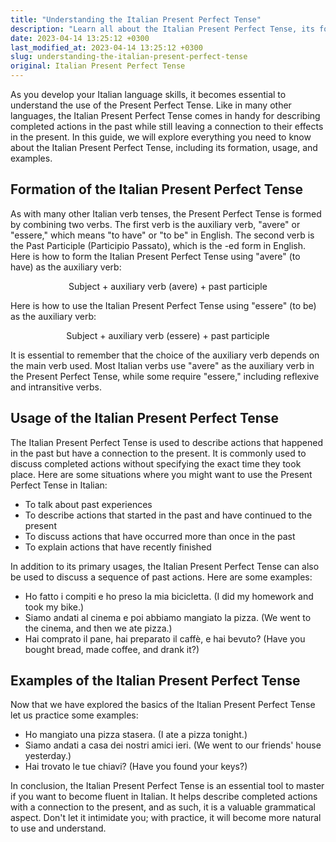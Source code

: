 ```yaml
---
title: "Understanding the Italian Present Perfect Tense"
description: "Learn all about the Italian Present Perfect Tense, its formation, usage, and examples, with this comprehensive guide."
date: 2023-04-14 13:25:12 +0300
last_modified_at: 2023-04-14 13:25:12 +0300
slug: understanding-the-italian-present-perfect-tense
original: Italian Present Perfect Tense
---
```

As you develop your Italian language skills, it becomes essential to understand the use of the Present Perfect Tense. Like in many other languages, the Italian Present Perfect Tense comes in handy for describing completed actions in the past while still leaving a connection to their effects in the present. In this guide, we will explore everything you need to know about the Italian Present Perfect Tense, including its formation, usage, and examples.

## Formation of the Italian Present Perfect Tense

As with many other Italian verb tenses, the Present Perfect Tense is formed by combining two verbs. The first verb is the auxiliary verb, "avere" or "essere," which means "to have" or "to be" in English. The second verb is the Past Participle (Participio Passato), which is the -ed form in English. Here is how to form the Italian Present Perfect Tense using "avere" (to have) as the auxiliary verb:

<div style="text-align: center;">Subject + auxiliary verb (avere) + past participle</div>

Here is how to use the Italian Present Perfect Tense using "essere" (to be) as the auxiliary verb:

<div style="text-align: center;">Subject + auxiliary verb (essere) + past participle</div>

It is essential to remember that the choice of the auxiliary verb depends on the main verb used. Most Italian verbs use "avere" as the auxiliary verb in the Present Perfect Tense, while some require "essere," including reflexive and intransitive verbs.

## Usage of the Italian Present Perfect Tense

The Italian Present Perfect Tense is used to describe actions that happened in the past but have a connection to the present. It is commonly used to discuss completed actions without specifying the exact time they took place. Here are some situations where you might want to use the Present Perfect Tense in Italian:

- To talk about past experiences
- To describe actions that started in the past and have continued to the present
- To discuss actions that have occurred more than once in the past
- To explain actions that have recently finished

In addition to its primary usages, the Italian Present Perfect Tense can also be used to discuss a sequence of past actions. Here are some examples:

- Ho fatto i compiti e ho preso la mia bicicletta. (I did my homework and took my bike.)
- Siamo andati al cinema e poi abbiamo mangiato la pizza. (We went to the cinema, and then we ate pizza.)
- Hai comprato il pane, hai preparato il caffè, e hai bevuto? (Have you bought bread, made coffee, and drank it?)

## Examples of the Italian Present Perfect Tense

Now that we have explored the basics of the Italian Present Perfect Tense let us practice some examples:

- Ho mangiato una pizza stasera. (I ate a pizza tonight.)
- Siamo andati a casa dei nostri amici ieri. (We went to our friends' house yesterday.)
- Hai trovato le tue chiavi? (Have you found your keys?)

In conclusion, the Italian Present Perfect Tense is an essential tool to master if you want to become fluent in Italian. It helps describe completed actions with a connection to the present, and as such, it is a valuable grammatical aspect. Don't let it intimidate you; with practice, it will become more natural to use and understand.